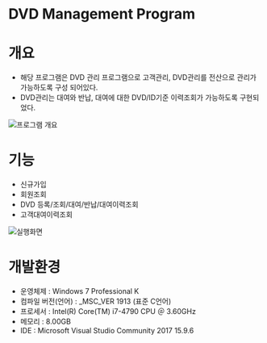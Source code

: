 # DVD Management Program

# 개요
- 해당 프로그램은 DVD 관리 프로그램으로 고객관리, DVD관리를 전산으로 관리가 가능하도록 구성 되어있다.
- DVD관리는 대여와 반납, 대여에 대한 DVD/ID기준 이력조회가 가능하도록 구현되었다.

![프로그램 개요](https://user-images.githubusercontent.com/50133638/61349109-ebbee980-a89d-11e9-9534-3959cf9d2a8a.png)

# 기능
- 신규가입
- 회원조회
- DVD 등록/조회/대여/반납/대여이력조회
- 고객대여이력조회

![실행화면](https://user-images.githubusercontent.com/50133638/61349158-14df7a00-a89e-11e9-9dee-be21b54ebcd6.png)

# 개발환경
- 운영체제 : Windows 7 Professional K
- 컴파일 버전(언어) : _MSC_VER 1913 (표준 C언어)
- 프로세서 : Intel(R) Core(TM) i7-4790 CPU ＠ 3.60GHz
- 메모리 : 8.00GB
- IDE : Microsoft Visual Studio Community 2017 15.9.6

